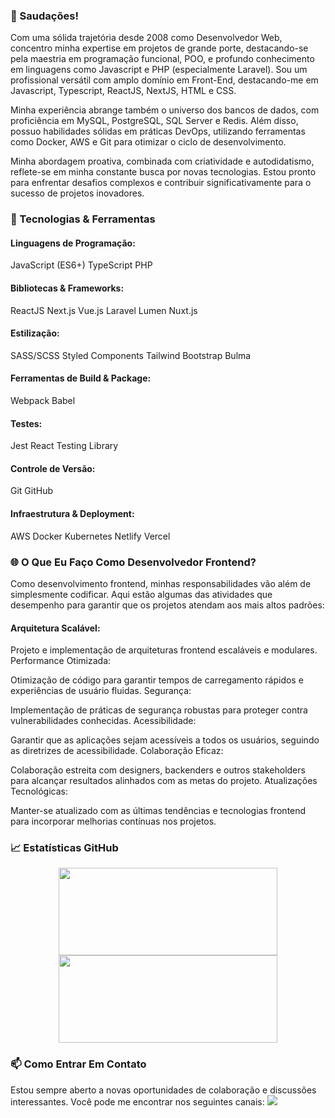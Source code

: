 ### 👋 Saudações!
Com uma sólida trajetória desde 2008 como Desenvolvedor Web, concentro minha expertise em projetos de grande porte, destacando-se pela maestria em programação funcional, POO, e profundo conhecimento em linguagens como Javascript e PHP (especialmente Laravel). Sou um profissional versátil com amplo domínio em Front-End, destacando-me em Javascript, Typescript, ReactJS, NextJS, HTML e CSS.

Minha experiência abrange também o universo dos bancos de dados, com proficiência em MySQL, PostgreSQL, SQL Server e Redis. Além disso, possuo habilidades sólidas em práticas DevOps, utilizando ferramentas como Docker, AWS e Git para otimizar o ciclo de desenvolvimento.

Minha abordagem proativa, combinada com criatividade e autodidatismo, reflete-se em minha constante busca por novas tecnologias. Estou pronto para enfrentar desafios complexos e contribuir significativamente para o sucesso de projetos inovadores.

### 🚀 Tecnologias & Ferramentas
#### Linguagens de Programação:
JavaScript (ES6+)
TypeScript
PHP

#### Bibliotecas & Frameworks:
ReactJS
Next.js
Vue.js
Laravel
Lumen
Nuxt.js

#### Estilização:
SASS/SCSS
Styled Components
Tailwind
Bootstrap
Bulma

#### Ferramentas de Build & Package:
Webpack
Babel

#### Testes:
Jest
React Testing Library

#### Controle de Versão:
Git
GitHub

#### Infraestrutura & Deployment:
AWS
Docker
Kubernetes
Netlify
Vercel

### 🌐 O Que Eu Faço Como Desenvolvedor Frontend?
Como desenvolvimento frontend, minhas responsabilidades vão além de simplesmente codificar. Aqui estão algumas das atividades que desempenho para garantir que os projetos atendam aos mais altos padrões:

#### Arquitetura Scalável:

Projeto e implementação de arquiteturas frontend escaláveis e modulares.
Performance Otimizada:

Otimização de código para garantir tempos de carregamento rápidos e experiências de usuário fluidas.
Segurança:

Implementação de práticas de segurança robustas para proteger contra vulnerabilidades conhecidas.
Acessibilidade:

Garantir que as aplicações sejam acessíveis a todos os usuários, seguindo as diretrizes de acessibilidade.
Colaboração Eficaz:

Colaboração estreita com designers, backenders e outros stakeholders para alcançar resultados alinhados com as metas do projeto.
Atualizações Tecnológicas:

Manter-se atualizado com as últimas tendências e tecnologias frontend para incorporar melhorias contínuas nos projetos.

### 📈 Estatísticas GitHub
<div align="center">
<a href="https://github.com/m4rcosazevedo/">
  <img width="350px" height="140em" src="https://github-readme-stats.vercel.app/api/top-langs/?username=m4rcosazevedo&hide=html&layout=compact&theme=dark" />
</a>
<a href="https://github.com/m4rcosazevedo/">
  <img width="350px" height="140em" src="https://github-readme-stats.vercel.app/api?username=m4rcosazevedo&show_icons=true&theme=dark&include_commits=true" />
</a>
</div>

### 📫 Como Entrar Em Contato
Estou sempre aberto a novas oportunidades de colaboração e discussões interessantes. Você pode me encontrar nos seguintes canais:
<a href="https://www.linkedin.com/in/marcospca" target="_blank">
  <img src="https://img.shields.io/badge/-LinkedIn-%230077B5?style=for-the-badge&logo=linkedin&logoColor=white" target="_blank">
</a> 

<!--
### Languages

[![JavaScript](https://img.shields.io/badge/-JavaScript-000?&logo=JavaScript&logoColor=ddc508)](https://github.com/m4rcosazevedo?tab=repositories&q=&type=&language=javascript)
![TypeScript](https://img.shields.io/badge/-TypeScript-000?&logo=TypeScript&logoColor=007ACC)
![PhP](https://img.shields.io/badge/-PhP-000?&logo=PHP)
![SQL](https://img.shields.io/badge/-SQL-000?&logo=MySQL&logoColor=4479A1)

### Technologies

![AWS](https://img.shields.io/badge/-AWS-000?&logo=Amazon-AWS&logoColor=FF9900)
![Docker](https://img.shields.io/badge/-Docker-000?&logo=Docker)
![Jira](https://img.shields.io/badge/-Jira-000?&logo=Jira-Software&logoColor=0052CC)
![Linux](https://img.shields.io/badge/-Linux-000?&logo=Linux&logoColor=FCC624)
![Node.js](https://img.shields.io/badge/-Node.js-000?&logo=node.js)
![React.Js](https://img.shields.io/badge/-React-000?&logo=React)
![Next.Js](https://img.shields.io/badge/-NextJs-000?&logo=Next.Js)
![React Native](https://img.shields.io/badge/-ReactNative-000?&logo=React)
![PHP Laravel](https://img.shields.io/badge/-Laravel-000?&logo=Laravel)
![PHP Symfony](https://img.shields.io/badge/-Symfony-000?&logo=Symfony)

### Social
[![Instagram](https://img.shields.io/badge/-marcospca-000?&logo=Instagram)](https://www.instagram.com/marcospca)
[![Linkedin](https://img.shields.io/badge/-Linkedin-000?&logo=Linkedin)](https://www.linkedin.com/in/marcospca)
-->
